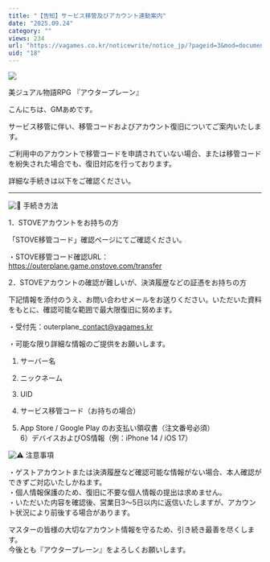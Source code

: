 ```yaml
---
title: "【告知】サービス移管及びアカウント連動案内"
date: "2025.09.24"
category: ""
views: 234
url: "https://vagames.co.kr/noticewrite/notice_jp/?pageid=3&mod=document&uid=18"
uid: "18"
---
```


![](/images/news/live/jp/18-ae815303.png)  
  
  
  
美ジュアル物語RPG 『アウタープレーン』  
  
こんにちは、GMあめです。  
  
サービス移管に伴い、移管コードおよびアカウント復旧についてご案内いたします。  
  
  
ご利用中のアカウントで移管コードを申請されていない場合、または移管コードを紛失された場合でも、復旧対応を行っております。  
  
  
詳細な手続きは以下をご確認ください。  
  

* * *

  
![📩](/images/news/live/kr/16-e9329961.svg) 手続き方法  
  
  
1．STOVEアカウントをお持ちの方  
  
「STOVE移管コード」確認ページにてご確認ください。  
  
・STOVE移管コード確認URL：https://outerplane.game.onstove.com/transfer  
  
  
2．STOVEアカウントの確認が難しいが、決済履歴などの証憑をお持ちの方  
  
下記情報を添付のうえ、お問い合わせメールをお送りください。いただいた資料をもとに、確認可能な範囲で最大限復旧に努めます。  
  
  
・受付先：outerplane\_contact@vagames.kr  
  
・可能な限り詳細な情報のご提供をお願いします。  
  
  
1) サーバー名  
  
2) ニックネーム  
  
3) UID  
  
4) サービス移管コード（お持ちの場合）  
  
5) App Store / Google Play のお支払い領収書（注文番号必須）  
6）デバイスおよびOS情報（例：iPhone 14 / iOS 17）  
  
  
![⚠️](/images/news/live/kr/16-56bce6b0.svg) 注意事項  
  
  
・ゲストアカウントまたは決済履歴など確認可能な情報がない場合、本人確認ができずご対応いたしかねます。  
・個人情報保護のため、復旧に不要な個人情報の提出は求めません。  
・いただいた内容を確認後、営業日3～5日以内に返信いたしますが、アカウント状況により前後する場合があります。  
  
マスターの皆様の大切なアカウント情報を守るため、引き続き最善を尽くします。  
今後とも『アウタープレーン』をよろしくお願いします。